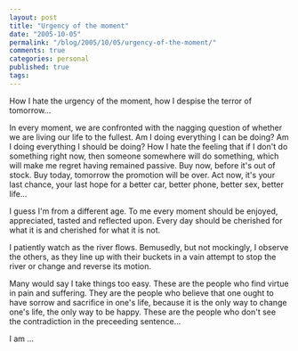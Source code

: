 ```yaml
---
layout: post
title: "Urgency of the moment"
date: "2005-10-05"
permalink: "/blog/2005/10/05/urgency-of-the-moment/"
comments: true
categories: personal
published: true
tags: 
---
```


How I hate the urgency of the moment, how I despise the terror of tomorrow... 

<!-- more -->

In every moment, we are confronted with the nagging question of whether we are living our life to the fullest. Am I doing everything I can be doing? Am I doing everything I should be doing? How I hate the feeling that if I don't do something right now, then someone somewhere will do something, which will make me regret having remained passive. Buy now, before it's out of stock. Buy today, tomorrow the promotion will be over. Act now, it's your last chance, your last hope for a better car, better phone, better sex, better life...

I guess I'm from a different age. To me every moment should be enjoyed, appreciated, tasted and reflected upon. Every day should be cherished for what it is and cherished for what it is not.

I patiently watch as the river flows. Bemusedly, but not mockingly, I observe the others, as they line up with their buckets in a vain attempt to stop the river or change and reverse its motion.

Many would say I take things too easy. These are the people who find virtue in pain and suffering. They are the people who believe that one ought to have sorrow and sacrifice in one's life, because it is the only way to change one's life, the only way to be happy. These are the people who don't see the contradiction in the preceeding sentence...

I am ...